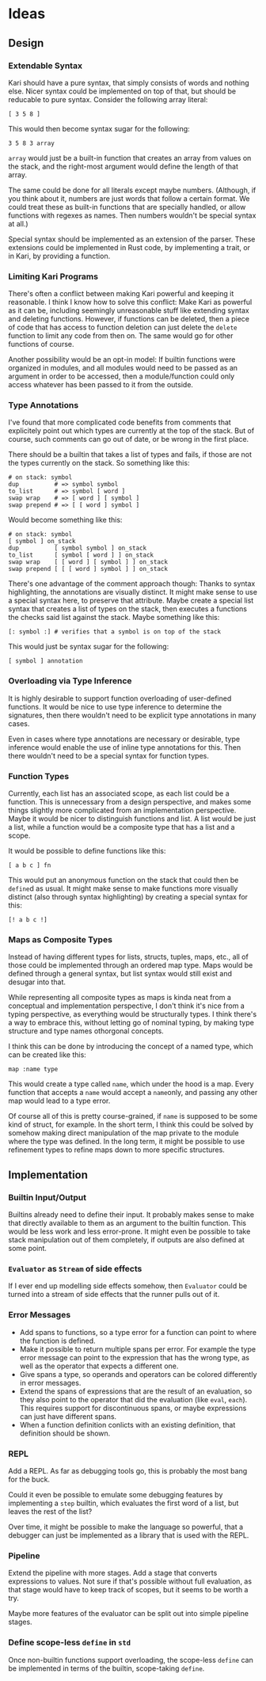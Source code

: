 # Ideas

## Design

### Extendable Syntax

Kari should have a pure syntax, that simply consists of words and nothing else. Nicer syntax could be implemented on top of that, but should be reducable to pure syntax. Consider the following array literal:

``` kari
[ 3 5 8 ]
```

This would then become syntax sugar for the following:

``` kari
3 5 8 3 array
```

`array` would just be a built-in function that creates an array from values on the stack, and the right-most argument would define the length of that array.

The same could be done for all literals except maybe numbers. (Although, if you think about it, numbers are just words that follow a certain format. We could treat these as built-in functions that are specially handled, or allow functions with regexes as names. Then numbers wouldn't be special syntax at all.)

Special syntax should be implemented as an extension of the parser. These extensions could be implemented in Rust code, by implementing a trait, or in Kari, by providing a function.

### Limiting Kari Programs

There's often a conflict between making Kari powerful and keeping it reasonable. I think I know how to solve this conflict: Make Kari as powerful as it can be, including seemingly unreasonable stuff like extending syntax and deleting functions. However, if functions can be deleted, then a piece of code that has access to function deletion can just delete the `delete` function to limit any code from then on. The same would go for other functions of course.

Another possibility would be an opt-in model: If builtin functions were organized in modules, and all modules would need to be passed as an argument in order to be accessed, then a module/function could only access whatever has been passed to it from the outside.

### Type Annotations

I've found that more complicated code benefits from comments that explicitely point out which types are currently at the top of the stack. But of course, such comments can go out of date, or be wrong in the first place.

There should be a builtin that takes a list of types and fails, if those are not the types currently on the stack. So something like this:
```
# on stack: symbol
dup          # => symbol symbol
to_list      # => symbol [ word ]
swap wrap    # => [ word ] [ symbol ]
swap prepend # => [ [ word ] symbol ]
```

Would become something like this:
```
# on stack: symbol
[ symbol ] on_stack
dup          [ symbol symbol ] on_stack
to_list      [ symbol [ word ] ] on_stack
swap wrap    [ [ word ] [ symbol ] ] on_stack
swap prepend [ [ [ word ] symbol ] ] on_stack
```

There's one advantage of the comment approach though: Thanks to syntax highlighting, the annotations are visually distinct. It might make sense to use a special syntax here, to preserve that attribute. Maybe create a special list syntax that creates a list of types on the stack, then executes a functions the checks said list against the stack. Maybe something like this:

``` kari
[: symbol :] # verifies that a symbol is on top of the stack
```

This would just be syntax sugar for the following:

``` kari
[ symbol ] annotation
```

### Overloading via Type Inference

It is highly desirable to support function overloading of user-defined functions. It would be nice to use type inference to determine the signatures, then there wouldn't need to be explicit type annotations in many cases.

Even in cases where type annotations are necessary or desirable, type inference would enable the use of inline type annotations for this. Then there wouldn't need to be a special syntax for function types.

### Function Types

Currently, each list has an associated scope, as each list could be a function. This is unnecessary from a design perspective, and makes some things slightly more complicated from an implementation perspective. Maybe it would be nicer to distinguish functions and list. A list would be just a list, while a function would be a composite type that has a list and a scope.

It would be possible to define functions like this:

``` kari
[ a b c ] fn
```

This would put an anonymous function on the stack that could then be `define`d as usual. It might make sense to make functions more visually distinct (also through syntax highlighting) by creating a special syntax for this:

```
[! a b c !]
```

### Maps as Composite Types

Instead of having different types for lists, structs, tuples, maps, etc., all of those could be implemented through an ordered map type. Maps would be defined through a general syntax, but list syntax would still exist and desugar into that.

While representing all composite types as maps is kinda neat from a conceptual and implementation perspective, I don't think it's nice from a typing perspective, as everything would be structurally types. I think there's a way to embrace this, without letting go of nominal typing, by making type structure and type names othorgonal concepts.

I think this can be done by introducing the concept of a named type, which can be created like this:

```
map :name type
```

This would create a type called `name`, which under the hood is a map. Every function that accepts a `name` would accept a `name`only, and passing any other map would lead to a type error.

Of course all of this is pretty course-grained, if `name` is supposed to be some kind of struct, for example. In the short term, I think this could be solved by somehow making direct manipulation of the map private to the module where the type was defined. In the long term, it might be possible to use refinement types to refine maps down to more specific structures.


## Implementation

### Builtin Input/Output

Builtins already need to define their input. It probably makes sense to make that directly available to them as an argument to the builtin function. This would be less work and less error-prone. It might even be possible to take stack manipulation out of them completely, if outputs are also defined at some point.

### `Evaluator` as `Stream` of side effects

If I ever end up modelling side effects somehow, then `Evaluator` could be turned into a stream of side effects that the runner pulls out of it.

### Error Messages

- Add spans to functions, so a type error for a function can point to where the function is defined.
- Make it possible to return multiple spans per error. For example the type error message can point to the expression that has the wrong type, as well as the operator that expects a different one.
- Give spans a type, so operands and operators can be colored differently in error messages.
- Extend the spans of expressions that are the result of an evaluation, so they also point to the operator that did the evaluation (like `eval`, `each`). This requires support for discontinuous spans, or maybe expressions can just have different spans.
- When a function definition conlicts with an existing definition, that definition should be shown.

### REPL

Add a REPL. As far as debugging tools go, this is probably the most bang for the buck.

Could it even be possible to emulate some debugging features by implementing a `step` builtin, which evaluates the first word of a list, but leaves the rest of the list?

Over time, it might be possible to make the language so powerful, that a debugger can just be implemented as a library that is used with the REPL.

### Pipeline

Extend the pipeline with more stages. Add a stage that converts expressions to values. Not sure if that's possible without full evaluation, as that stage would have to keep track of scopes, but it seems to be worth a try.

Maybe more features of the evaluator can be split out into simple pipeline stages.

### Define scope-less `define` in `std`

Once non-builtin functions support overloading, the scope-less `define` can be implemented in terms of the builtin, scope-taking `define`.

